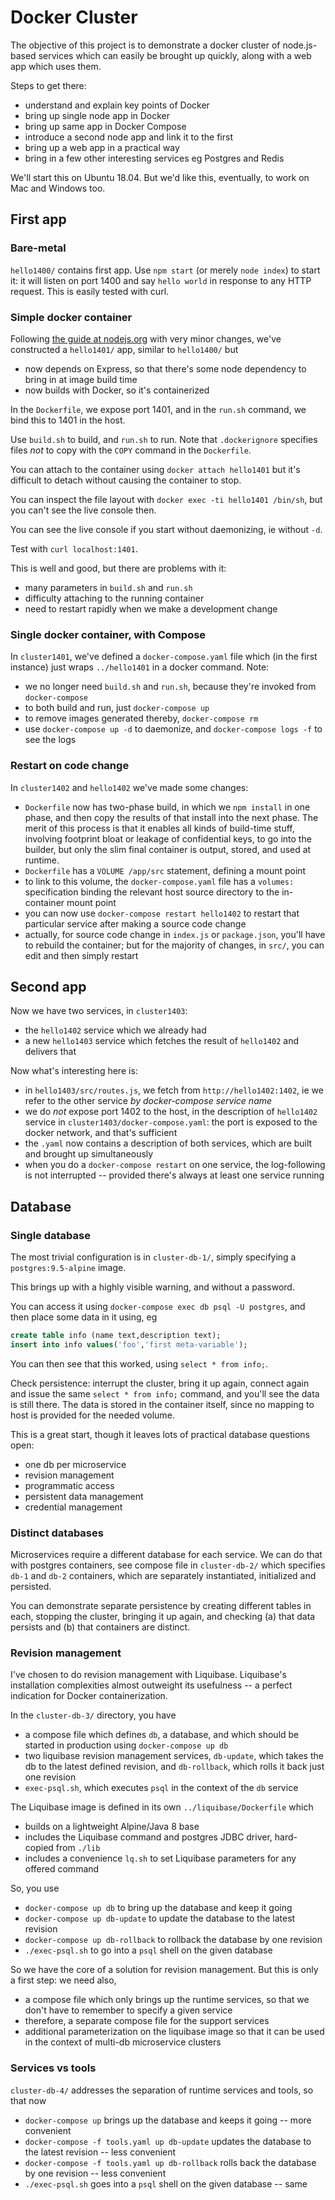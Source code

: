 # Docker Cluster

The objective of this project is to demonstrate a docker cluster of node.js-based services which can easily be brought up quickly, along with a web app which uses them.

Steps to get there:

* understand and explain key points of Docker
* bring up single node app in Docker
* bring up same app in Docker Compose
* introduce a second node app and link it to the first
* bring up a web app in a practical way
* bring in a few other interesting services eg Postgres and Redis

We'll start this on Ubuntu 18.04.  But we'd like this, eventually, to work on Mac and Windows too.

## First app

### Bare-metal

`hello1400/` contains first app.  Use `npm start` (or merely `node index`) to start it: it will listen on port 1400 and say `hello world` in response to any HTTP request.  This is easily tested with curl.

### Simple docker container

Following [the guide at nodejs.org](https://nodejs.org/en/docs/guides/nodejs-docker-webapp/) with very minor changes, we've constructed a `hello1401/` app, similar to `hello1400/` but

* now depends on Express, so that there's some node dependency to bring in at image build time
* now builds with Docker, so it's containerized

In the `Dockerfile`, we expose port 1401, and in the `run.sh` command, we bind this to 1401 in the host.

Use `build.sh` to build, and `run.sh` to run.  Note that `.dockerignore` specifies files _not_ to copy with the `COPY` command in the `Dockerfile`.

You can attach to the container using `docker attach hello1401` but it's difficult to detach without causing the container to stop.

You can inspect the file layout with `docker exec -ti hello1401 /bin/sh`, but you can't see the live console then.

You can see the live console if you start without daemonizing, ie without `-d`.

Test with `curl localhost:1401`.

This is well and good, but there are problems with it:

* many parameters in `build.sh` and `run.sh`
* difficulty attaching to the running container
* need to restart rapidly when we make a development change

### Single docker container, with Compose

In `cluster1401`, we've defined a `docker-compose.yaml` file which (in the first instance) just wraps `../hello1401` in a docker command.  Note:

* we no longer need `build.sh` and `run.sh`, because they're invoked from `docker-compose`
* to both build and run, just `docker-compose up`
* to remove images generated thereby, `docker-compose rm`
* use `docker-compose up -d` to daemonize, and `docker-compose logs -f` to see the logs

### Restart on code change

In `cluster1402` and `hello1402` we've made some changes:

* `Dockerfile` now has two-phase build, in which we `npm install` in one phase, and then copy the results of that install into the next phase.  The merit of this process is that it enables all kinds of build-time stuff, involving footprint bloat or leakage of confidential keys, to go into the builder, but only the slim final container is output, stored, and used at runtime.
* `Dockerfile` has a `VOLUME /app/src` statement, defining a mount point
* to link to this volume, the `docker-compose.yaml` file has a `volumes:` specification binding the relevant host source directory to the in-container mount point
* you can now use `docker-compose restart hello1402` to restart that particular service after making a source code change
* actually, for source code change in `index.js` or `package.json`, you'll have to rebuild the container; but for the majority of changes, in `src/`, you can edit and then simply restart

## Second app

Now we have two services, in `cluster1403`:

* the `hello1402` service which we already had
* a new `hello1403` service which fetches the result of `hello1402` and delivers that

Now what's interesting here is:

* in `hello1403/src/routes.js`, we fetch from `http://hello1402:1402`, ie we refer to the other service _by docker-compose service name_
* we do _not_ expose port 1402 to the host, in the description of `hello1402` service in `cluster1403/docker-compose.yaml`: the port is exposed to the docker network, and that's sufficient
* the `.yaml` now contains a description of both services, which are built and brought up simultaneously
* when you do a `docker-compose restart` on one service, the log-following is not interrupted -- provided there's always at least one service running

## Database

### Single database

The most trivial configuration is in `cluster-db-1/`, simply specifying a `postgres:9.5-alpine` image.

This brings up with a highly visible warning, and without a password.

You can access it using `docker-compose exec db psql -U postgres`, and then place some data in it using, eg

```sql
create table info (name text,description text);
insert into info values('foo','first meta-variable');
```

You can then see that this worked, using `select * from info;`.

Check persistence: interrupt the cluster, bring it up again, connect again and issue the same `select * from info;` command, and you'll see the data is still there.  The data is stored in the container itself, since no mapping to host is provided for the needed volume.

This is a great start, though it leaves lots of practical database questions open:

* one db per microservice
* revision management
* programmatic access
* persistent data management
* credential management

### Distinct databases

Microservices require a different database for each service.  We can do that with postgres containers, see compose file in `cluster-db-2/` which specifies `db-1` and `db-2` containers, which are separately instantiated, initialized and persisted.

You can demonstrate separate persistence by creating different tables in each, stopping the cluster, bringing it up again, and checking (a) that data persists and (b) that containers are distinct.

### Revision management

I've chosen to do revision management with Liquibase.  Liquibase's installation complexities almost outweight its usefulness -- a perfect indication for Docker containerization.

In the `cluster-db-3/` directory, you have

* a compose file which defines `db`, a database, and which should be started in production using `docker-compose up db`
* two liquibase revision management services, `db-update`, which takes the db to the latest defined revision, and `db-rollback`, which rolls it back just one revision
* `exec-psql.sh`, which executes `psql` in the context of the `db` service

The Liquibase image is defined in its own `../liquibase/Dockerfile` which

* builds on a lightweight Alpine/Java 8 base
* includes the Liquibase command and postgres JDBC driver, hard-copied from `./lib`
* includes a convenience `lq.sh` to set Liquibase parameters for any offered command

So, you use

* `docker-compose up db` to bring up the database and keep it going
* `docker-compose up db-update` to update the database to the latest revision
* `docker-compose up db-rollback` to rollback the database by one revision
* `./exec-psql.sh` to go into a `psql` shell on the given database

So we have the core of a solution for revision management.  But this is only a first step: we need also,

* a compose file which only brings up the runtime services, so that we don't have to remember to specify a given service
* therefore, a separate compose file for the support services
* additional parameterization on the liquibase image so that it can be used in the context of multi-db microservice clusters

### Services vs tools

`cluster-db-4/` addresses the separation of runtime services and tools, so that now

* `docker-compose up` brings up the database and keeps it going -- more convenient
* `docker-compose -f tools.yaml up db-update` updates the database to the latest revision -- less convenient
* `docker-compose -f tools.yaml up db-rollback` rolls back the database by one revision -- less convenient
* `./exec-psql.sh` goes into a `psql` shell on the given database -- same
